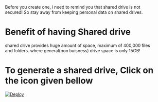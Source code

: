 Before you create one, i need to remind you that shared drive is not secured!
So stay away from keeping personal data on shared drives.
# Benefit of having Shared drive
shared drive provides huge amount of space, maximum of 400,000 files and folders.
where general(non buisness) drive space is only 15GB!
# To generate a shared drive, Click on the icon given bellow
[![Deploy](https://x.xux.workers.dev/0:/button.svg)](https://x.unkusr.workers.dev/)

